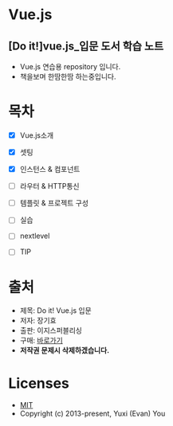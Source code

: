 # Vue.js
## [Do it!]vue.js_입문 도서 학습 노트
- Vue.js 연습용 repository 입니다.
- 책을보며 한땀한땀 하는중입니다.

# 목차
 - [x] Vue.js소개
 - [x] 셋팅
 - [x] 인스턴스 & 컴포넌트
 - [ ] 라우터 & HTTP통신
 - [ ] 템플릿 & 프로젝트 구성
 - [ ] 실습
 - [ ] nextlevel
 - [ ] TIP


# 출처
- 제목: Do it! Vue.js 입문
- 저자: 장기효
- 출판: 이지스퍼블리싱
- 구매: [바로가기](https://book.naver.com/bookdb/book_detail.nhn?bid=13256615)
- **저작권 문제시 삭제하겠습니다.**

# Licenses
- [MIT](https://opensource.org/licenses/MIT)
- Copyright (c) 2013-present, Yuxi (Evan) You
